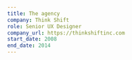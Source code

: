```yaml
---
title: The agency
company: Think Shift
role: Senior UX Designer
company_url: https://thinkshiftinc.com
start_date: 2008
end_date: 2014
---
```

